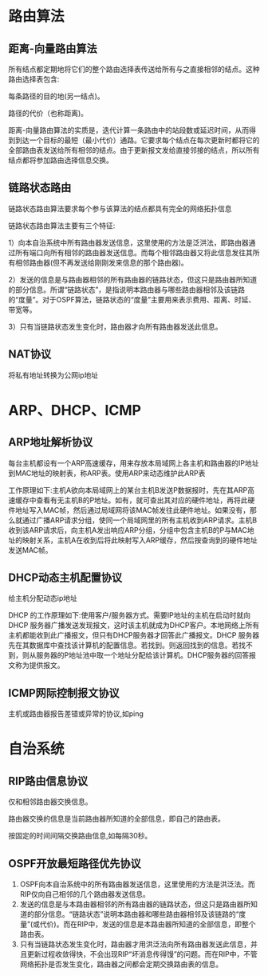 # 路由算法

## 距离-向量路由算法

所有结点都定期地将它们的整个路由选择表传送给所有与之直接相邻的结点。这种路由选择表包含:

每条路径的目的地(另一结点)。

路径的代价（也称距离)。

距离-向量路由算法的实质是，迭代计算一条路由中的站段数或延迟时间，从而得到到达一个目标的最短（最小代价）通路。它要求每个结点在每次更新时都将它的全部路由表发送给所有相邻的结点。由于更新报文发给直接邻接的结点，所以所有结点都将参加路由选择信息交换。

## 链路状态路由

链路状态路由算法要求每个参与该算法的结点都具有完全的网络拓扑信息

链路状态路由算法主要有三个特征:

1）向本自治系统中所有路由器发送信息，这里使用的方法是泛洪法，即路由器通过所有端口向所有相邻的路由器发送信息。而每个相邻路由器又将此信息发往其所有相邻路由器(但不再发送给刚刚发来信息的那个路由器)。

2）发送的信息是与路由器相邻的所有路由器的链路状态，但这只是路由器所知道的部分信息。所谓“链路状态”，是指说明本路由器与哪些路由器相邻及该链路的“度量”。对于OSPF算法，链路状态的“度量”主要用来表示费用、距离、时延、带宽等。

3）只有当链路状态发生变化时，路由器才向所有路由器发送此信息。

## NAT协议

将私有地址转换为公网ip地址

# ARP、DHCP、ICMP

## ARP地址解析协议

每台主机都设有一个ARP高速缓存，用来存放本局域网上各主机和路由器的IP地址到MAC地址的映射表，称ARP表。使用ARP来动态维护此ARP表

工作原理如下:主机A欲向本局域网上的某台主机B发送P数据报时，先在其ARP高速缓存中查看有无主机B的P地址。如有，就可查出其对应的硬件地址，再将此硬件地址写入MAC帧，然后通过局域网将该MAC帧发往此硬件地址。如果没有，那么就通过广播ARP请求分组，使同一个局域网里的所有主机收到ARP请求。主机B收到该ARP请求后，向主机A发出响应ARP分组，分组中包含主机B的P与MAC地址的映射关系，主机A在收到后将此映射写入ARP缓存，然后按查询到的硬件地址发送MAC帧。

## DHCP动态主机配置协议

给主机分配动态ip地址

DHCP 的工作原理如下:使用客户/服务器方式。需要IP地址的主机在启动时就向DHCP 服务器广播发送发现报文，这时该主机就成为DHCP客户。本地网络上所有主机都能收到此广播报文，但只有DHCP服务器才回答此广播报文。DHCP 服务器先在其数据库中查找该计算机的配置信息。若找到。则返回找到的信息。若找不到，则从服务器的P地址池中取一个地址分配给该计算机。DHCP服务器的回答报文称为提供报文。

## ICMP网际控制报文协议

主机或路由器报告差错或异常的协议,如ping

# 自治系统

## RIP路由信息协议

仅和相邻路由器交换信息。

路由器交换的信息是当前路由器所知道的全部信息，即自己的路由表。

按固定的时间间隔交换路由信息,如每隔30秒。

## OSPF开放最短路径优先协议

1. OSPF向本自治系统中的所有路由器发送信息，这里使用的方法是洪泛法。而RIP仅向自己相邻的几个路由器发送信息。
2. 发送的信息是与本路由器相邻的所有路由器的链路状态，但这只是路由器所知道的部分信息。“链路状态”说明本路由器和哪些路由器相邻及该链路的“度量”(或代价)。而在RIP中，发送的信息是本路由器所知道的全部信息，即整个路由表。
3. 只有当链路状态发生变化时，路由器才用洪泛法向所有路由器发送此信息，并且更新过程收敛得快，不会出现RIP“坏消息传得馒”的问题。而在RIP中，不管网络拓扑是否发生变化，路由器之间都会定期交换路由表的信息。

